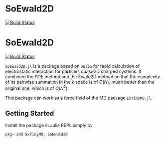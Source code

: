 # SoEwald2D

[![Build Status](https://github.com/ArrogantGao/SoEwald2D.jl/actions/workflows/CI.yml/badge.svg?branch=main)](https://github.com/ArrogantGao/SoEwald2D.jl/actions/workflows/CI.yml?query=branch%3Amain)

# SoEwald2D

[![Build Status](https://github.com/ArrogantGao/SoEwald2D.jl/actions/workflows/CI.yml/badge.svg?branch=main)](https://github.com/ArrogantGao/SoEwald2D.jl/actions/workflows/CI.yml?query=branch%3Amain)

`SoEwald2D.jl` is a package based on `Julia` for rapid calculation of electrostatic interaction for particles quasi-2D charged systems.
It combined the SOE method and the Ewald2D method so that the complexity of its pairwise summation in the k space is of $O(N)$, much better than the original one, which is of $O(N^2)$.

This package can work as a force field of the MD package `ExTinyMD.jl`.

## Getting Started

Install the package in Julia REPL simply by
```julia
pkg> add ExTinyMD, SoEwald2D
```
